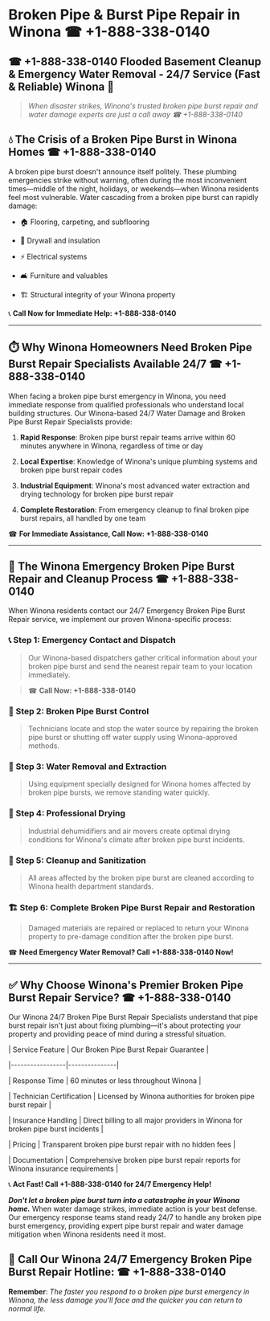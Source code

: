 # Broken Pipe & Burst Pipe Repair in Winona ☎ +1-888-338-0140  
## ☎ +1-888-338-0140 Flooded Basement Cleanup & Emergency Water Removal - 24/7 Service (Fast & Reliable) Winona 🚨  

> *When disaster strikes, Winona's trusted broken pipe burst repair and water damage experts are just a call away ☎ +1-888-338-0140*  

## 💧 The Crisis of a Broken Pipe Burst in Winona Homes ☎ +1-888-338-0140  

A broken pipe burst doesn't announce itself politely. These plumbing emergencies strike without warning, often during the most inconvenient times—middle of the night, holidays, or weekends—when Winona residents feel most vulnerable. Water cascading from a broken pipe burst can rapidly damage:  

* 🏠 Flooring, carpeting, and subflooring  
* 🧱 Drywall and insulation  
* ⚡ Electrical systems  
* 🛋️ Furniture and valuables  
* 🏗️ Structural integrity of your Winona property  

📞 **Call Now for Immediate Help: +1-888-338-0140**  

---  

## ⏱️ Why Winona Homeowners Need Broken Pipe Burst Repair Specialists Available 24/7 ☎ +1-888-338-0140  

When facing a broken pipe burst emergency in Winona, you need immediate response from qualified professionals who understand local building structures. Our Winona-based 24/7 Water Damage and Broken Pipe Burst Repair Specialists provide:  

1. **Rapid Response**: Broken pipe burst repair teams arrive within 60 minutes anywhere in Winona, regardless of time or day  
2. **Local Expertise**: Knowledge of Winona's unique plumbing systems and broken pipe burst repair codes  
3. **Industrial Equipment**: Winona's most advanced water extraction and drying technology for broken pipe burst repair  
4. **Complete Restoration**: From emergency cleanup to final broken pipe burst repairs, all handled by one team  

☎ **For Immediate Assistance, Call Now: +1-888-338-0140**  

---  

## 🔧 The Winona Emergency Broken Pipe Burst Repair and Cleanup Process ☎ +1-888-338-0140  

When Winona residents contact our 24/7 Emergency Broken Pipe Burst Repair service, we implement our proven Winona-specific process:  

### 📞 Step 1: Emergency Contact and Dispatch  
> Our Winona-based dispatchers gather critical information about your broken pipe burst and send the nearest repair team to your location immediately.  
> ☎ **Call Now: +1-888-338-0140**  

### 🚿 Step 2: Broken Pipe Burst Control  
> Technicians locate and stop the water source by repairing the broken pipe burst or shutting off water supply using Winona-approved methods.  

### 🌊 Step 3: Water Removal and Extraction  
> Using equipment specially designed for Winona homes affected by broken pipe bursts, we remove standing water quickly.  

### 💨 Step 4: Professional Drying  
> Industrial dehumidifiers and air movers create optimal drying conditions for Winona's climate after broken pipe burst incidents.  

### 🧼 Step 5: Cleanup and Sanitization  
> All areas affected by the broken pipe burst are cleaned according to Winona health department standards.  

### 🏗️ Step 6: Complete Broken Pipe Burst Repair and Restoration  
> Damaged materials are repaired or replaced to return your Winona property to pre-damage condition after the broken pipe burst.  

☎ **Need Emergency Water Removal? Call +1-888-338-0140 Now!**  

---  

## ✅ Why Choose Winona's Premier Broken Pipe Burst Repair Service? ☎ +1-888-338-0140  

Our Winona 24/7 Broken Pipe Burst Repair Specialists understand that pipe burst repair isn't just about fixing plumbing—it's about protecting your property and providing peace of mind during a stressful situation.  

| Service Feature | Our Broken Pipe Burst Repair Guarantee |  
|-----------------|---------------|  
| Response Time | 60 minutes or less throughout Winona |  
| Technician Certification | Licensed by Winona authorities for broken pipe burst repair |  
| Insurance Handling | Direct billing to all major providers in Winona for broken pipe burst incidents |  
| Pricing | Transparent broken pipe burst repair with no hidden fees |  
| Documentation | Comprehensive broken pipe burst repair reports for Winona insurance requirements |  

📞 **Act Fast! Call +1-888-338-0140 for 24/7 Emergency Help!**  

***Don't let a broken pipe burst turn into a catastrophe in your Winona home.*** When water damage strikes, immediate action is your best defense. Our emergency response teams stand ready 24/7 to handle any broken pipe burst emergency, providing expert pipe burst repair and water damage mitigation when Winona residents need it most.  

## 📱 Call Our Winona 24/7 Emergency Broken Pipe Burst Repair Hotline: ☎ +1-888-338-0140  

**Remember**: *The faster you respond to a broken pipe burst emergency in Winona, the less damage you'll face and the quicker you can return to normal life.*